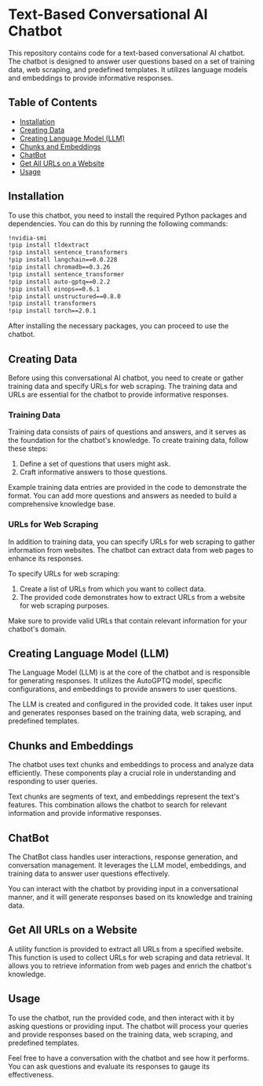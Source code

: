 # Text-Based Conversational AI Chatbot

This repository contains code for a text-based conversational AI chatbot. The chatbot is designed to answer user questions based on a set of training data, web scraping, and predefined templates. It utilizes language models and embeddings to provide informative responses.

## Table of Contents

- [Installation](#installation)
- [Creating Data](#creating-data)
- [Creating Language Model (LLM)](#creating-llm-model)
- [Chunks and Embeddings](#chunks-and-embeddings)
- [ChatBot](#chatbot)
- [Get All URLs on a Website](#get-all-urls-on-a-website)
- [Usage](#usage)

## Installation

To use this chatbot, you need to install the required Python packages and dependencies. You can do this by running the following commands:

```bash
!nvidia-smi
!pip install tldextract
!pip install sentence_transformers
!pip install langchain==0.0.228
!pip install chromadb==0.3.26
!pip install sentence_transformer
!pip install auto-gptq==0.2.2
!pip install einops==0.6.1
!pip install unstructured==0.8.0
!pip install transformers
!pip install torch==2.0.1
```

After installing the necessary packages, you can proceed to use the chatbot.

## Creating Data

Before using this conversational AI chatbot, you need to create or gather training data and specify URLs for web scraping. The training data and URLs are essential for the chatbot to provide informative responses.

### Training Data

Training data consists of pairs of questions and answers, and it serves as the foundation for the chatbot's knowledge. To create training data, follow these steps:

1. Define a set of questions that users might ask.
2. Craft informative answers to those questions.

Example training data entries are provided in the code to demonstrate the format. You can add more questions and answers as needed to build a comprehensive knowledge base.

### URLs for Web Scraping

In addition to training data, you can specify URLs for web scraping to gather information from websites. The chatbot can extract data from web pages to enhance its responses.

To specify URLs for web scraping:

1. Create a list of URLs from which you want to collect data.
2. The provided code demonstrates how to extract URLs from a website for web scraping purposes.

Make sure to provide valid URLs that contain relevant information for your chatbot's domain.

## Creating Language Model (LLM)

The Language Model (LLM) is at the core of the chatbot and is responsible for generating responses. It utilizes the AutoGPTQ model, specific configurations, and embeddings to provide answers to user questions.

The LLM is created and configured in the provided code. It takes user input and generates responses based on the training data, web scraping, and predefined templates.

## Chunks and Embeddings

The chatbot uses text chunks and embeddings to process and analyze data efficiently. These components play a crucial role in understanding and responding to user queries.

Text chunks are segments of text, and embeddings represent the text's features. This combination allows the chatbot to search for relevant information and provide informative responses.

## ChatBot

The ChatBot class handles user interactions, response generation, and conversation management. It leverages the LLM model, embeddings, and training data to answer user questions effectively.

You can interact with the chatbot by providing input in a conversational manner, and it will generate responses based on its knowledge and training data.

## Get All URLs on a Website

A utility function is provided to extract all URLs from a specified website. This function is used to collect URLs for web scraping and data retrieval. It allows you to retrieve information from web pages and enrich the chatbot's knowledge.

## Usage

To use the chatbot, run the provided code, and then interact with it by asking questions or providing input. The chatbot will process your queries and provide responses based on the training data, web scraping, and predefined templates.

Feel free to have a conversation with the chatbot and see how it performs. You can ask questions and evaluate its responses to gauge its effectiveness.



